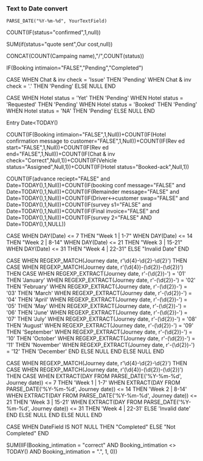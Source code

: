 ### Text to Date convert

```
PARSE_DATE("%Y-%m-%d", YourTextField)

```


COUNT(IF(status="confirmed",1,null))


SUM(if(status="quote sent",Our cost,null))


CONCAT(COUNT(Campaing name),"/",COUNT(status))


IF(Booking intimaion="FALSE","Pending","Completed")



CASE
  WHEN Chat & inv check = 'Issue' THEN 'Pending'
  WHEN Chat & inv check = '.' THEN 'Pending'
  ELSE NULL
END



CASE
  WHEN Hotel status = 'Yet' THEN 'Pending'
  WHEN Hotel status = 'Requested' THEN 'Pending'
    WHEN Hotel status = 'Booked' THEN 'Pending'
      WHEN Hotel status = 'NA' THEN 'Pending'
  ELSE NULL
END


Entry Date<TODAY()



COUNT(IF(Booking intimaion="FALSE",1,Null))+COUNT(IF(Hotel confirmation message to customer="FALSE",1,Null))+COUNT(IF(Rev ed start="FALSE",1,Null))+COUNT(IF(Rev ed end="FALSE",1,Null))+COUNT(IF(Chat & inv check="Correct",Null,1))+COUNT(IF(Vehicle status="Assigned",Null,1))+COUNT(IF(Hotel status="Booked-ack",Null,1))


COUNT(IF(advance reciept="FALSE" and Date=TODAY(),1,Null))+COUNT(IF(booking conf message="FALSE" and Date=TODAY(),1,Null))+COUNT(IF(Remainder message="FALSE" and Date=TODAY(),1,Null))+COUNT(IF(Driver<->customer swap="FALSE" and Date=TODAY(),1,Null))+COUNT(IF(survey s1="FALSE" and Date=TODAY(),1,Null))+COUNT(IF(Final invoice="FALSE" and Date=TODAY(),1,Null))+COUNT(IF(survey 2="FALSE" AND Date=TODAY(),1,NULL))


CASE
  WHEN DAY(Date) <= 7 THEN "Week 1 | 1-7"
  WHEN DAY(Date) <= 14 THEN "Week 2 | 8-14"
  WHEN DAY(Date) <= 21 THEN "Week 3 | 15-21"
  WHEN DAY(Date) <= 31 THEN "Week 4 | 22-31"
  ELSE "Invalid Date"
END


CASE
  WHEN REGEXP_MATCH(Journey date, r'\d{4}-\d{2}-\d{2}') THEN
    CASE
      WHEN REGEXP_MATCH(Journey date, r'(\d{4})-(\d{2})-(\d{2})') THEN
        CASE
          WHEN REGEXP_EXTRACT(Journey date, r'-(\d{2})-') = '01' THEN 'January'
          WHEN REGEXP_EXTRACT(Journey date, r'-(\d{2})-') = '02' THEN 'February'
          WHEN REGEXP_EXTRACT(Journey date, r'-(\d{2})-') = '03' THEN 'March'
          WHEN REGEXP_EXTRACT(Journey date, r'-(\d{2})-') = '04' THEN 'April'
          WHEN REGEXP_EXTRACT(Journey date, r'-(\d{2})-') = '05' THEN 'May'
          WHEN REGEXP_EXTRACT(Journey date, r'-(\d{2})-') = '06' THEN 'June'
          WHEN REGEXP_EXTRACT(Journey date, r'-(\d{2})-') = '07' THEN 'July'
          WHEN REGEXP_EXTRACT(Journey date, r'-(\d{2})-') = '08' THEN 'August'
          WHEN REGEXP_EXTRACT(Journey date, r'-(\d{2})-') = '09' THEN 'September'
          WHEN REGEXP_EXTRACT(Journey date, r'-(\d{2})-') = '10' THEN 'October'
          WHEN REGEXP_EXTRACT(Journey date, r'-(\d{2})-') = '11' THEN 'November'
          WHEN REGEXP_EXTRACT(Journey date, r'-(\d{2})-') = '12' THEN 'December'
        END
    ELSE NULL
    END
  ELSE NULL
END



CASE
  WHEN REGEXP_MATCH(Journey date, r'\d{4}-\d{2}-\d{2}') THEN
    CASE
      WHEN REGEXP_MATCH(Journey date, r'(\d{4})-(\d{2})-(\d{2})') THEN
        CASE
          WHEN EXTRACT(DAY FROM PARSE_DATE('%Y-%m-%d', Journey date)) <= 7 THEN 'Week 1 | 1-7'
          WHEN EXTRACT(DAY FROM PARSE_DATE('%Y-%m-%d', Journey date)) <= 14 THEN 'Week 2 | 8-14'
          WHEN EXTRACT(DAY FROM PARSE_DATE('%Y-%m-%d', Journey date)) <= 21 THEN 'Week 3 | 15-21'
          WHEN EXTRACT(DAY FROM PARSE_DATE('%Y-%m-%d', Journey date)) <= 31 THEN 'Week 4 | 22-31'
          ELSE 'Invalid date'
        END
      ELSE NULL
    END
  ELSE NULL
END


CASE
  WHEN DateField IS NOT NULL THEN "Completed"
  ELSE "Not Completed"
END


SUM(IIF(Booking_intimation = "correct" AND Booking_intimation <> TODAY() AND Booking_intimation = ".", 1, 0))

